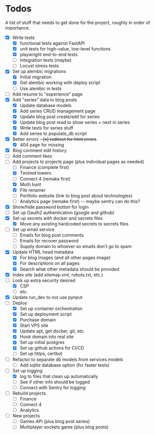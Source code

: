 # Todos

A list of stuff that needs to get done for the project, roughly in order of importance.

- [x] Write tests
  - [x] functional tests against FastAPI
  - [x] unit tests for high-value, low-level functions
  - [x] playwright end-to-end tests
  - [ ] Integration tests (maybe)
  - [ ] Locust stress tests
- [x] Set up alembic migrations
  - [x] Initial migration
  - [x] Get alembic working with deploy script
  - [ ] Use alembic in tests
- [ ] Add resume to "experience" page
- [x] Add "series" data to blog posts
  - [x] Update database models
  - [x] Add series CRUD management page
  - [x] Update blog post create/edit for series
  - [x] Update blog post read to show series + next in series
  - [x] Write tests for series stuff
  - [x] Add series to populate_db script
- [x] Better errors
      ~~- [x] redirect for html errors~~
  - [x] 404 page for missing
- [x] Blog comment edit history
- [ ] Add comment likes
- [ ] Add projects to projects page (plus individual pages as needed)
  - [ ] Finance (complete first)
  - [x] Twisted towers
  - [ ] Connect 4 (remake first)
  - [x] Moth hunt
  - [x] File renamer
  - [ ] Portfolio website (link to blog post about technologies)
  - [ ] Analytics page (remake first) -- maybe sentry can do this?
- [x] Show/hide password button for login
- [ ] Set up Oauth2 authentication (google and github)
- [x] Set up secrets with docker and secrets files
  - [x] Move any existing hardcoded secrets to secrets files
- [ ] Set up email service
  - [ ] Emails for blog post comments
  - [ ] Emails for recover password
  - [ ] Supply domain to whoever so emails don't go to spam
- [x] Update HTML head metadata
  - [x] For blog images (and all other pages image)
  - [x] For descriptions on all pages
  - [x] Search what other metadata should be provided
- [x] Index site (add sitemap.xml, robots.txt, etc.)
- [ ] Look up extra security desired
  - [x] CSP
  - [ ] etc.
- [x] Update run_dev to not use pynput
- [ ] Deploy
  - [x] Set up container orchestration
  - [x] Set up deployment script
  - [x] Purchase domain
  - [x] Start VPS site
  - [x] Update apt, get docker, git, etc.
  - [x] Hook domain into real site
  - [x] Set up initial postgres
  - [x] Set up github actions for CI/CD
  - [ ] Set up https, certbot
- [ ] Refactor to separate db models from services models
  - [ ] Add sqlite database option (for faster tests)
- [ ] Set up logging
  - [x] log to files that clean up automatically
  - [ ] See if other info should be logged
  - [ ] Connect with Sentry for logging
- [ ] Rebuild projects
  - [ ] Finance
  - [ ] Connect 4
  - [ ] Analytics
- [ ] New projects
  - [ ] Games API (plus blog post series)
  - [ ] Multiplayer sockets game (plus blog posts)
